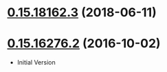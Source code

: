 <a name="0.15.18162.3"></a>
# [0.15.18162.3](https://github.com/Shinigami92/Clickami/compare/v0.15.16276.2...v0.15.18162.3) (2018-06-11)


<a name="0.15.16276.2"></a>
# [0.15.16276.2](https://github.com/Shinigami92/Clickami/compare/v0.15.16276.2...v0.15.16276.2) (2016-10-02)

- Initial Version
